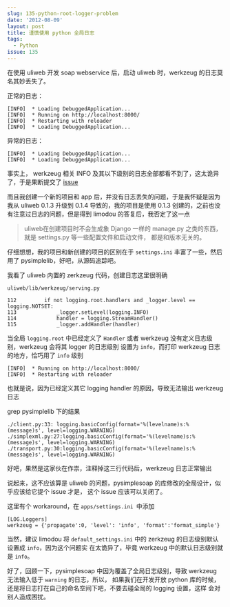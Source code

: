 ```yaml
---
slug: 135-python-root-logger-problem
date: '2012-08-09'
layout: post
title: 谨慎使用 python 全局日志
tags:
  - Python
issue: 135
---
```


在使用 uliweb 开发 soap webservice 后，启动 uliweb 时，werkzeug 的日志莫名其妙丢失了。

正常的日志：

    [INFO]  * Loading DebuggedApplication...
    [INFO]  * Running on http://localhost:8000/
    [INFO]  * Restarting with reloader
    [INFO]  * Loading DebuggedApplication...

异常的日志：

    [INFO]  * Loading DebuggedApplication...
    [INFO]  * Loading DebuggedApplication...

事实上， werkzeug 相关 INFO 及其以下级别的日志全部都看不到了，这太诡异了，于是果断提交了 [issue][1]

而且我创建一个新的项目和 app 后，并没有日志丢失的问题，于是我怀疑是因为我从 uliweb 0.1.3 升级到 0.1.4 
导致的，我的项目是使用 0.1.3 创建的，之前也没有注意过日志的问题，但是得到 limodou 的答复后，我否定了这一点

> uliweb在创建项目时不会生成象 Django 一样的 manage.py 之类的东西，就是 settings.py 等一些配置文件和启动文件，
> 都是和版本无关的。

仔细想想，我的项目和新创建的项目的区别在于 `settings.ini` 丰富了一些，然后用了 pysimplelib，好吧，从源码追踪吧。

我看了 uliweb 内置的 zerkzeug 代码，创建日志这里很明确

`uliweb/lib/werkzeug/serving.py`

    112         if not logging.root.handlers and _logger.level == logging.NOTSET:
    113             _logger.setLevel(logging.INFO)
    114             handler = logging.StreamHandler()
    115             _logger.addHandler(handler)

当全局 `logging.root` 中已经定义了 `Handler` 或者 werkzeug 没有定义日志级别，werkzeug 会将其 logger 的日志级别
设置为 `info`，而打印 werkzeug 日志的地方，恰巧用了 `info` 级别

    [INFO]  * Running on http://localhost:8000/
    [INFO]  * Restarting with reloader

也就是说，因为已经定义其它 logging handler 的原因，导致无法输出 werkzeug 日志

grep pysimplelib 下的结果

    ./client.py:33: logging.basicConfig(format='%(levelname)s:%(message)s', level=logging.WARNING)
    ./simplexml.py:27:logging.basicConfig(format='%(levelname)s:%(message)s', level=logging.WARNING)
    ./transport.py:30:logging.basicConfig(format='%(levelname)s:%(message)s', level=logging.WARNING)

好吧，果然是这家伙在作祟，注释掉这三行代码后，werkzeug 日志正常输出

说起来，这不应该算是 uliweb 的问题，pysimplesoap 的库修改的全局设计，似乎应该给它提个 issue 才是，
这个 issue 应该可以关闭了。

这里有个 workaround，在 `apps/settings.ini `中添加

    [LOG.Loggers]
    werkzeug = {'propagate':0, 'level': 'info', 'format':'format_simple'}

当然，建议 limodou 将 `default_settings.ini` 中的 zerkzeug 的日志级别默认设置成 `info`，因为这个问题实
在太诡异了，毕竟 werkzeug 中的默认日志级别就是 `info`。

好了，回顾一下，pysimplesoap 中因为覆盖了全局日志级别，导致 werkzeug 无法输入低于 `warning` 的日志，所以，
如果我们在开发开放 python 库的时候，还是将日志打在自己的命名空间下吧，不要去碰全局的 logging 设置，这样
会对别人造成困扰。

[1]: https://github.com/limodou/uliweb/issues/2
